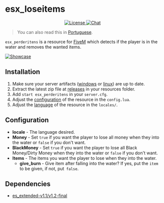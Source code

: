 # esx_loseitems

<p align="center">
  <a href="https://github.com/brouznouf/fivem-mysql-async/blob/master/LICENSE">
    <img src="https://img.shields.io/badge/License-MIT-blue.svg" alt="License">
  </a>
  <a href="https://forum.cfx.re/">
    <img src="https://forum.cfx.re/uploads/default/original/4X/f/7/b/f7bd789d9d3ad55ff91dc57979e485e99e1a5273.png" alt="Chat">
  </a>
</p>

> You can also read this in [Portuguese](https://github.com/vWernay/esx_perderitens/blob/master/README.ptbr.md).

`esx_perderitens` is a resource for [FiveM](https://fivem.net) which detects if the player is in the water and removes the wanted items.

[![Showcase](https://yt-embed.herokuapp.com/embed?v=vCr-2LJdliA)](https://youtu.be/vCr-2LJdliA)

## Installation

1. Make sure your server artifacts ([windows](https://runtime.fivem.net/artifacts/fivem/build_server_windows/master)
   or [linux](https://runtime.fivem.net/artifacts/fivem/build_proot_linux/master)) are up to date.
2. Extract the latest zip file at [releases](https://github.com/vWernay/esx_perderitens/releases) in your resources
   folder.
3. Add `start esx_perderitens` in your `server.cfg`.
4. Adjust the [configuration](#configuration) of the resource in the `config.lua`.
4. Adjust the [language](#language) of the resource in the `locales/`.

## Configuration

* **locale** - The language desired.
* **Money** - Set `true` if you want the player to lose all money when they into the water or `false` if you don't want.
* **BlackMoney** - Set `true` if you want the player to lose all Black Money/Dirty Money when they into the water or `false` if you don't want.
* **Items** - The items you want the player to lose when they into the water.
    * **give_burn** - Give item after falling into the water? If yes, put the `item` to be given, if not, put` false`.

## Dependencies

* [es_extended-v1.1/v1.2-final](https://github.com/esx-framework/es_extended/tree/v1-final)
